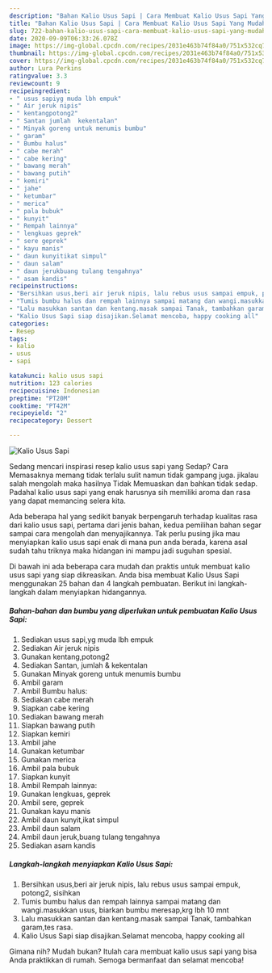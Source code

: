 ```yaml
---
description: "Bahan Kalio Usus Sapi | Cara Membuat Kalio Usus Sapi Yang Mudah Dan Praktis"
title: "Bahan Kalio Usus Sapi | Cara Membuat Kalio Usus Sapi Yang Mudah Dan Praktis"
slug: 722-bahan-kalio-usus-sapi-cara-membuat-kalio-usus-sapi-yang-mudah-dan-praktis
date: 2020-09-09T06:33:26.078Z
image: https://img-global.cpcdn.com/recipes/2031e463b74f84a0/751x532cq70/kalio-usus-sapi-foto-resep-utama.jpg
thumbnail: https://img-global.cpcdn.com/recipes/2031e463b74f84a0/751x532cq70/kalio-usus-sapi-foto-resep-utama.jpg
cover: https://img-global.cpcdn.com/recipes/2031e463b74f84a0/751x532cq70/kalio-usus-sapi-foto-resep-utama.jpg
author: Lura Perkins
ratingvalue: 3.3
reviewcount: 9
recipeingredient:
- " usus sapiyg muda lbh empuk"
- " Air jeruk nipis"
- " kentangpotong2"
- " Santan jumlah  kekentalan"
- " Minyak goreng untuk menumis bumbu"
- " garam"
- " Bumbu halus"
- " cabe merah"
- " cabe kering"
- " bawang merah"
- " bawang putih"
- " kemiri"
- " jahe"
- " ketumbar"
- " merica"
- " pala bubuk"
- " kunyit"
- " Rempah lainnya"
- " lengkuas geprek"
- " sere geprek"
- " kayu manis"
- " daun kunyitikat simpul"
- " daun salam"
- " daun jerukbuang tulang tengahnya"
- " asam kandis"
recipeinstructions:
- "Bersihkan usus,beri air jeruk nipis, lalu rebus usus sampai empuk, potong2, sisihkan"
- "Tumis bumbu halus dan rempah lainnya sampai matang dan wangi.masukkan usus, biarkan bumbu meresap,krg lbh 10 mnt"
- "Lalu masukkan santan dan kentang.masak sampai Tanak, tambahkan garam,tes rasa."
- "Kalio Usus Sapi siap disajikan.Selamat mencoba, happy cooking all"
categories:
- Resep
tags:
- kalio
- usus
- sapi

katakunci: kalio usus sapi 
nutrition: 123 calories
recipecuisine: Indonesian
preptime: "PT20M"
cooktime: "PT42M"
recipeyield: "2"
recipecategory: Dessert

---
```



![Kalio Usus Sapi](https://img-global.cpcdn.com/recipes/2031e463b74f84a0/751x532cq70/kalio-usus-sapi-foto-resep-utama.jpg)

Sedang mencari inspirasi resep kalio usus sapi yang Sedap? Cara Memasaknya memang tidak terlalu sulit namun tidak gampang juga. jikalau salah mengolah maka hasilnya Tidak Memuaskan dan bahkan tidak sedap. Padahal kalio usus sapi yang enak harusnya sih memiliki aroma dan rasa yang dapat memancing selera kita.



Ada beberapa hal yang sedikit banyak berpengaruh terhadap kualitas rasa dari kalio usus sapi, pertama dari jenis bahan, kedua pemilihan bahan segar sampai cara mengolah dan menyajikannya. Tak perlu pusing jika mau menyiapkan kalio usus sapi enak di mana pun anda berada, karena asal sudah tahu triknya maka hidangan ini mampu jadi suguhan spesial.


Di bawah ini ada beberapa cara mudah dan praktis untuk membuat kalio usus sapi yang siap dikreasikan. Anda bisa membuat Kalio Usus Sapi menggunakan 25 bahan dan 4 langkah pembuatan. Berikut ini langkah-langkah dalam menyiapkan hidangannya.

<!--inarticleads1-->

##### Bahan-bahan dan bumbu yang diperlukan untuk pembuatan Kalio Usus Sapi:

1. Sediakan  usus sapi,yg muda lbh empuk
1. Sediakan  Air jeruk nipis
1. Gunakan  kentang,potong2
1. Sediakan  Santan, jumlah &amp; kekentalan
1. Gunakan  Minyak goreng untuk menumis bumbu
1. Ambil  garam
1. Ambil  Bumbu halus:
1. Sediakan  cabe merah
1. Siapkan  cabe kering
1. Sediakan  bawang merah
1. Siapkan  bawang putih
1. Siapkan  kemiri
1. Ambil  jahe
1. Gunakan  ketumbar
1. Gunakan  merica
1. Ambil  pala bubuk
1. Siapkan  kunyit
1. Ambil  Rempah lainnya:
1. Gunakan  lengkuas, geprek
1. Ambil  sere, geprek
1. Gunakan  kayu manis
1. Ambil  daun kunyit,ikat simpul
1. Ambil  daun salam
1. Ambil  daun jeruk,buang tulang tengahnya
1. Sediakan  asam kandis




<!--inarticleads2-->

##### Langkah-langkah menyiapkan Kalio Usus Sapi:

1. Bersihkan usus,beri air jeruk nipis, lalu rebus usus sampai empuk, potong2, sisihkan
1. Tumis bumbu halus dan rempah lainnya sampai matang dan wangi.masukkan usus, biarkan bumbu meresap,krg lbh 10 mnt
1. Lalu masukkan santan dan kentang.masak sampai Tanak, tambahkan garam,tes rasa.
1. Kalio Usus Sapi siap disajikan.Selamat mencoba, happy cooking all




Gimana nih? Mudah bukan? Itulah cara membuat kalio usus sapi yang bisa Anda praktikkan di rumah. Semoga bermanfaat dan selamat mencoba!
